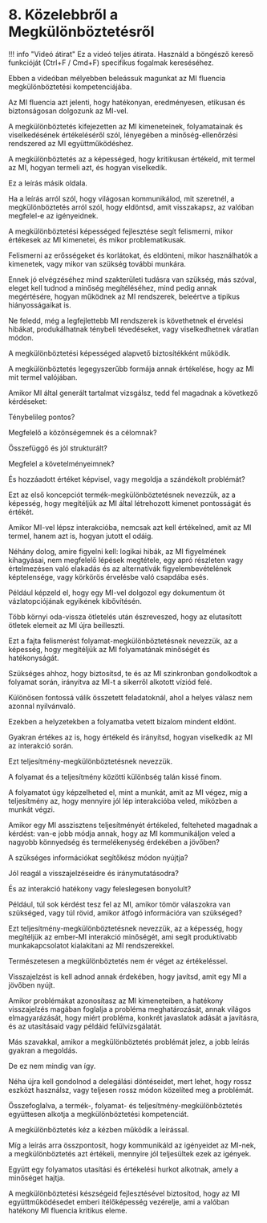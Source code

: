 # 8. Közelebbről a Megkülönböztetésről

!!! info "Videó átirat"
    Ez a videó teljes átirata. Használd a böngésző kereső funkcióját (Ctrl+F / Cmd+F) specifikus fogalmak kereséséhez.

Ebben a videóban mélyebben beleássuk magunkat az MI fluencia megkülönböztetési kompetenciájába.

Az MI fluencia azt jelenti, hogy hatékonyan, eredményesen, etikusan és biztonságosan dolgozunk az MI-vel.

A megkülönböztetés kifejezetten az MI kimeneteinek, folyamatainak és viselkedésének értékeléséről szól, lényegében a minőség-ellenőrzési rendszered az MI együttműködéshez.

A megkülönböztetés az a képességed, hogy kritikusan értékeld, mit termel az MI, hogyan termeli azt, és hogyan viselkedik.

Ez a leírás másik oldala.

Ha a leírás arról szól, hogy világosan kommunikálod, mit szeretnél, a megkülönböztetés arról szól, hogy eldöntsd, amit visszakapsz, az valóban megfelel-e az igényeidnek.

A megkülönböztetési képességed fejlesztése segít felismerni, mikor értékesek az MI kimenetei, és mikor problematikusak.

Felismerni az erősségeket és korlátokat, és eldönteni, mikor használhatók a kimenetek, vagy mikor van szükség további munkára.

Ennek jó elvégzéséhez mind szakterületi tudásra van szükség, más szóval, eleget kell tudnod a minőség megítéléséhez, mind pedig annak megértésére, hogyan működnek az MI rendszerek, beleértve a tipikus hiányosságaikat is.

Ne feledd, még a legfejlettebb MI rendszerek is követhetnek el érvelési hibákat, produkálhatnak ténybeli tévedéseket, vagy viselkedhetnek váratlan módon.

A megkülönböztetési képességed alapvető biztosítékként működik.

A megkülönböztetés legegyszerűbb formája annak értékelése, hogy az MI mit termel valójában.

Amikor MI által generált tartalmat vizsgálsz, tedd fel magadnak a következő kérdéseket:

Ténybelileg pontos?

Megfelelő a közönségemnek és a célomnak?

Összefüggő és jól strukturált?

Megfelel a követelményeimnek?

És hozzáadott értéket képvisel, vagy megoldja a szándékolt problémát?

Ezt az első koncepciót termék-megkülönböztetésnek nevezzük, az a képesség, hogy megítéljük az MI által létrehozott kimenet pontosságát és értékét.

Amikor MI-vel lépsz interakcióba, nemcsak azt kell értékelned, amit az MI termel, hanem azt is, hogyan jutott el odáig.

Néhány dolog, amire figyelni kell: logikai hibák, az MI figyelmének kihagyásai, nem megfelelő lépések megtétele, egy apró részleten vagy értelmezésen való elakadás és az alternatívák figyelembevételének képtelensége, vagy körkörös érvelésbe való csapdába esés.

Például képzeld el, hogy egy MI-vel dolgozol egy dokumentum öt vázlatopciójának egyikének kibővítésén.

Több környi oda-vissza ötletelés után észreveszed, hogy az elutasított ötletek elemeit az MI újra beilleszti.

Ezt a fajta felismerést folyamat-megkülönböztetésnek nevezzük, az a képesség, hogy megítéljük az MI folyamatának minőségét és hatékonyságát.

Szükséges ahhoz, hogy biztosítsd, te és az MI szinkronban gondolkodtok a folyamat során, irányítva az MI-t a sikerről alkotott víziód felé.

Különösen fontossá válik összetett feladatoknál, ahol a helyes válasz nem azonnal nyilvánvaló.

Ezekben a helyzetekben a folyamatba vetett bizalom mindent eldönt.

Gyakran értékes az is, hogy értékeld és irányítsd, hogyan viselkedik az MI az interakció során.

Ezt teljesítmény-megkülönböztetésnek nevezzük.

A folyamat és a teljesítmény közötti különbség talán kissé finom.

A folyamatot úgy képzelheted el, mint a munkát, amit az MI végez, míg a teljesítmény az, hogy mennyire jól lép interakcióba veled, miközben a munkát végzi.

Amikor egy MI asszisztens teljesítményét értékeled, felteheted magadnak a kérdést: van-e jobb módja annak, hogy az MI kommunikáljon veled a nagyobb könnyedség és termelékenység érdekében a jövőben?

A szükséges információkat segítőkész módon nyújtja?

Jól reagál a visszajelzéseidre és iránymutatásodra?

És az interakció hatékony vagy feleslegesen bonyolult?

Például, túl sok kérdést tesz fel az MI, amikor tömör válaszokra van szükséged, vagy túl rövid, amikor átfogó információra van szükséged?

Ezt teljesítmény-megkülönböztetésnek nevezzük, az a képesség, hogy megítéljük az ember-MI interakció minőségét, ami segít produktívabb munkakapcsolatot kialakítani az MI rendszerekkel.

Természetesen a megkülönböztetés nem ér véget az értékeléssel.

Visszajelzést is kell adnod annak érdekében, hogy javítsd, amit egy MI a jövőben nyújt.

Amikor problémákat azonosítasz az MI kimeneteiben, a hatékony visszajelzés magában foglalja a probléma meghatározását, annak világos elmagyarázását, hogy miért probléma, konkrét javaslatok adását a javításra, és az utasításaid vagy példáid felülvizsgálatát.

Más szavakkal, amikor a megkülönböztetés problémát jelez, a jobb leírás gyakran a megoldás.

De ez nem mindig van így.

Néha újra kell gondolnod a delegálási döntéseidet, mert lehet, hogy rossz eszközt használsz, vagy teljesen rossz módon közelíted meg a problémát.

Összefoglalva, a termék-, folyamat- és teljesítmény-megkülönböztetés együttesen alkotja a megkülönböztetési kompetenciát.

A megkülönböztetés kéz a kézben működik a leírással.

Míg a leírás arra összpontosít, hogy kommunikáld az igényeidet az MI-nek, a megkülönböztetés azt értékeli, mennyire jól teljesültek ezek az igények.

Együtt egy folyamatos utasítási és értékelési hurkot alkotnak, amely a minőséget hajtja.

A megkülönböztetési készségeid fejlesztésével biztosítod, hogy az MI együttműködésedet emberi ítélőképesség vezérelje, ami a valóban hatékony MI fluencia kritikus eleme.

